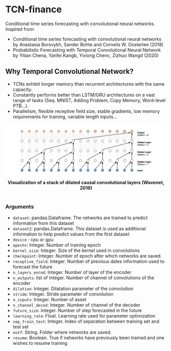 # TCN-finance
Conditional time series forecasting with convolutional neural networks.
Inspired from:
- Conditional time series forecasting with convolutional neural networks by Anastasia Borovykh, Sander Bohte and Cornelis W. Oosterlee (2018)
- Probabilistic Forecasting with Temporal Convolutional Neural Network by Yitian Chena, Yanfei Kangb, Yixiong Chenc, Zizhuo Wangd (2020)

## Why Temporal Convolutional Network?

- TCNs exhibit longer memory than recurrent architectures with the same capacity.
- Constantly performs better than LSTM/GRU architectures on a vast range of tasks (Seq. MNIST, Adding Problem, Copy Memory, Word-level PTB...).
- Parallelism, flexible receptive field size, stable gradients, low memory requirements for training, variable length inputs...

<p align="center">
  <img src="images/Dilated_Conv.png">
  <b>Visualization of a stack of dilated causal convolutional layers (Wavenet, 2016)</b><br><br>
</p>

### Arguments
- `dataset`: pandas.Dataframe. The networks are trained to predict information from this dataset
- `dataset2`: pandas.Dataframe. This dataset is used as additional information to help predict values from the first dataset
- `device` : cpu or gpu
- `epochs`: Integer. Number of training epoch
- `kernel_size`: Integer. Size of the kernel used in convolutions
- `checkpoint`: Integer. Number of epoch after which networks are saved.
- `receptive_field`: Integer. Number of previous dates information used to forecast the future
- `n_layers_encod`: Integer. Number of layer of the encoder
- `n_outputs`: list of Integer. Number of channel of convolutions of the encoder
- `dilation`: Integer. Dilatation parameter of the convolution
- `stride`: Integer. Stride parameter of convolution
- `n_inputs`: Integer. Number of asset 
- `n_channel_decod`: Integer. Number of channel of the decoder
- `future_size`: Integer. Number of step forecasted in the future
- `learning_rate`: Float. Learning rate used for parameter optimization
- `sep_train_test`: Integer. Index of separation between training set and test set
- `outf`: String. Folder where networks are saved.
- `resume`: Boolean. True if networks have previously been trained and one wishes to resume training


